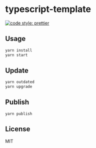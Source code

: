 # typescript-template

[![code style: prettier](https://img.shields.io/badge/code_style-prettier-ff69b4.svg?style=flat-square)](https://github.com/prettier/prettier)

## Usage

```sh
yarn install
yarn start
```

## Update

```sh
yarn outdated
yarn upgrade
```

## Publish

```
yarn publish
```

## License

MIT
